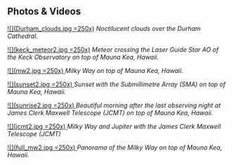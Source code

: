 ## Photos & Videos

[![](Durham_clouds.jpg =250x)](Durham_clouds.jpg)
*Noctilucent clouds over the Durham Cathedral.*

[![](keck_meteor2.jpg =250x)](keck_meteor.jpg)
*Meteor crossing the Laser Guide Star AO of the Keck Observatory on top of Mauna Kea, Hawaii.*

[ ![](mw2.jpg =250x) ](mw.JPG)
*Milky Way on top of Mauna Kea, Hawaii.*

[ ![](sunset2.jpg =250x) ](sunset.JPG)
*Sunset with the Submillimetre Array (SMA) on top of Mauna Kea, Hawaii.*

[ ![](sunrise2.jpg =250x) ](sunrise.JPG)
*Beautiful morning after the last observing night at James Clerk Maxwell Telescope (JCMT) on top of Mauna Kea, Hawaii.*

[ ![](jcmt2.jpg =250x) ](jcmt.jpg)
*Milky Way and Jupiter with the James Clerk Maxwell Telescope (JCMT)*

[ ![](full_mw2.jpg =250x) ](full_mw.tif)
*Panorama of the Milky Way on top of Mauna Kea, Hawaii.*
